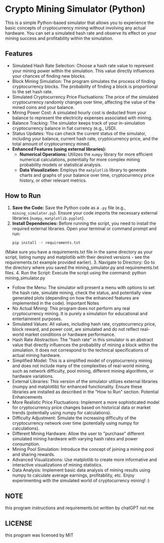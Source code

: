 # Crypto Mining Simulator (Python)

This is a simple Python-based simulator that allows you to experience the basic concepts of cryptocurrency mining without involving any actual hardware. You can set a simulated hash rate and observe its effect on your mining success and profitability within the simulation.

## Features

* Simulated Hash Rate Selection: Choose a hash rate value to represent your mining power within the simulation. This value directly influences your chances of finding new blocks.
* Block Mining Simulation: The program simulates the process of finding cryptocurrency blocks. The probability of finding a block is proportional to the set hash rate.
* Simulated Cryptocurrency Price Fluctuations: The price of the simulated cryptocurrency randomly changes over time, affecting the value of the mined coins and your balance.
* Mining Power Cost: A simulated hourly cost is deducted from your balance to represent the electricity expenses associated with mining.
* Balance Tracking: The simulator keeps track of your in-simulation cryptocurrency balance in fiat currency (e.g., USD).
* Status Updates: You can check the current status of the simulator, including your balance, current hash rate, cryptocurrency price, and the total amount of cryptocurrency mined.
* **Enhanced Features (using external libraries):**
    * **Numerical Operations:** Utilizes the `numpy` library for more efficient numerical calculations, potentially for more complex mining probability models or statistical analysis.
    * **Data Visualization:** Employs the `matplotlib` library to generate charts and graphs of your balance over time, cryptocurrency price history, or other relevant metrics.

## How to Run

1. **Save the Code:** Save the Python code as a `.py` file (e.g., `mining_simulator.py`). Ensure your code imports the necessary external libraries (`numpy`, `matplotlib.pyplot`).
2. **Install Dependencies:** Before running the script, you need to install the required external libraries. Open your terminal or command prompt and run:
   ```bash
   pip install -r requirements.txt

(Make sure you have a requirements.txt file in the same directory as your script, listing numpy and matplotlib with their desired versions - see the requirements.txt example provided earlier).
3. Navigate to Directory: Go to the directory where you saved the mining_simulator.py and requirements.txt files.
4. Run the Script: Execute the script using the command:
python mining_simulator.py

 * Follow the Menu: The simulator will present a menu with options to set the hash rate, simulate mining, check the status, and potentially view generated plots (depending on how the enhanced features are implemented in the code).
Important Notes
 * No Actual Mining: This program does not perform any real cryptocurrency mining. It is purely a simulation for educational and entertainment purposes.
 * Simulated Values: All values, including hash rate, cryptocurrency price, block reward, and power cost, are simulated and do not reflect real-world market conditions or hardware performance.
 * Hash Rate Abstraction: The "hash rate" in this simulator is an abstract value that directly influences the probability of mining a block within the simulation. It does not correspond to the technical specifications of actual mining hardware.
 * Simplified Model: This is a simplified model of cryptocurrency mining and does not include many of the complexities of real-world mining, such as network difficulty, pool mining, different mining algorithms, or hardware variations.
 * External Libraries: This version of the simulator utilizes external libraries (numpy and matplotlib) for enhanced functionality. Ensure these libraries are installed as described in the "How to Run" section.
Potential Enhancements
 * More Realistic Price Fluctuations: Implement a more sophisticated model for cryptocurrency price changes based on historical data or market trends (potentially using numpy for calculations).
 * Difficulty Adjustment: Simulate the increasing difficulty of the cryptocurrency network over time (potentially using numpy for calculations).
 * Different Mining Hardware: Allow the user to "purchase" different simulated mining hardware with varying hash rates and power consumption.
 * Mining Pool Simulation: Introduce the concept of joining a mining pool and sharing rewards.
 * Advanced Visualizations: Use matplotlib to create more informative and interactive visualizations of mining statistics.
 * Data Analysis: Implement basic data analysis of mining results using numpy to calculate average earnings, profitability, etc.
Enjoy experimenting with the simulated world of cryptocurrency mining! :)
## NOTE
 this program instructions and requirements.txt written by chatGPT not me

## LICENSE

this program was licensed by MIT 
